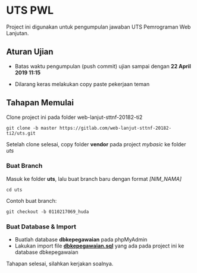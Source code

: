 # UTS PWL

Project ini digunakan untuk pengumpulan jawaban UTS Pemrograman Web Lanjutan.

## Aturan Ujian

- Batas waktu pengumpulan (push commit) ujian sampai dengan **22 April 2019 11:15**

- Dilarang keras melakukan copy paste pekerjaan teman

## Tahapan Memulai

Clone project ini pada folder web-lanjut-sttnf-20182-ti2

```
git clone -b master https://gitlab.com/web-lanjut-sttnf-20182-ti2/uts.git
```

Setelah clone selesai, copy folder **vendor** pada project *mybasic* ke folder *uts*

### Buat Branch

Masuk ke folder **uts**, lalu buat branch baru dengan format *[NIM_NAMA]*

```
cd uts
```

Contoh buat branch:

```
git checkout -b 0110217069_huda
```

### Buat Database & Import

- Buatlah database **dbkepegawaian** pada phpMyAdmin
- Lakukan import file [**dbkepegawaian.sql**](https://gitlab.com/web-lanjut-sttnf-20182-ti2/uts/blob/master/dbkepegawaian.sql) yang ada pada project ini ke database dbkepegawaian

Tahapan selesai, silahkan kerjakan soalnya.
